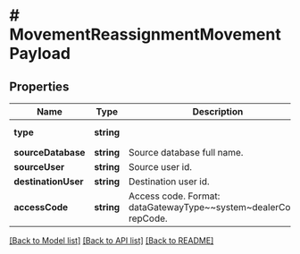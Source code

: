 # # MovementReassignmentMovementPayload

## Properties

Name | Type | Description | Notes
------------ | ------------- | ------------- | -------------
**type** | **string** |  | [default to 'REASSIGNMENT']
**sourceDatabase** | **string** | Source database full name. |
**sourceUser** | **string** | Source user id. |
**destinationUser** | **string** | Destination user id. |
**accessCode** | **string** | Access code. Format: dataGatewayType~~system~dealerCode-repCode. |

[[Back to Model list]](../../README.md#models) [[Back to API list]](../../README.md#endpoints) [[Back to README]](../../README.md)
